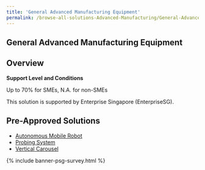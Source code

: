 ```yaml
---
title: 'General Advanced Manufacturing Equipment'
permalink: /browse-all-solutions-Advanced-Manufacturing/General-Advanced-Manufacturing-Equipment
---
```


## General Advanced Manufacturing Equipment
## Overview

**Support Level and Conditions**

Up to 70% for SMEs, N.A. for non-SMEs

This solution is supported by Enterprise Singapore (EnterpriseSG).

## Pre-Approved Solutions

- <a href='/productivity-solutions-grant/solutionrepo/solution27' target='_blank'>Autonomous Mobile Robot</a><br>
- <a href='/productivity-solutions-grant/solutionrepo/solution93' target='_blank'>Probing System</a><br>
- <a href='/productivity-solutions-grant/solutionrepo/solution160' target='_blank'>Vertical Carousel</a><br>

{% include banner-psg-survey.html %}
